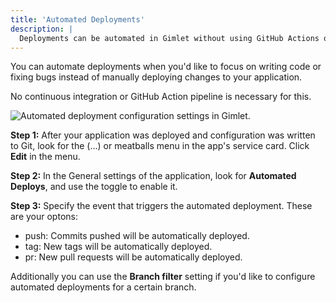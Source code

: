 ```yaml
---
title: 'Automated Deployments'
description: |
  Deployments can be automated in Gimlet without using GitHub Actions or other continuous integration technology.
---
```


You can automate deployments when you'd like to focus on writing code or fixing bugs instead of manually deploying changes to your application.

No continuous integration or GitHub Action pipeline is necessary for this.

![Automated deployment configuration settings in Gimlet.](/docs/screenshots/gimlet-io-automated-deployments.png)

**Step 1:** After your application was deployed and configuration was written to Git, look for the (...) or meatballs menu in the app's service card. Click **Edit** in the menu.

**Step 2:** In the General settings of the application, look for **Automated Deploys**, and use the toggle to enable it.

**Step 3:** Specify the event that triggers the automated deployment. These are your optons:

- push: Commits pushed will be automatically deployed.
- tag: New tags will be automatically deployed.
- pr: New pull requests will be automatically deployed.

Additionally you can use the **Branch filter** setting if you'd like to configure automated deployments for a certain branch.
